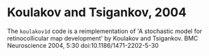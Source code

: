 # Koulakov and Tsigankov, 2004

The `koulakov1d` code is a reimplementation of 'A stochastic model for retinocollicular map development' by Koulakov and Tsigankov. BMC Neuroscience 2004, 5:30 doi:10.1186/1471-2202-5-30